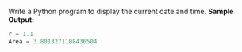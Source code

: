 Write a Python program to display the current date and time.
**Sample Output:**
```python
r = 1.1
Area = 3.8013271108436504
```
